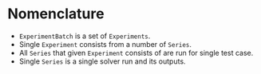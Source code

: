 # Nomenclature

* `ExperimentBatch` is a set of `Experiments`.
* Single `Experiment` consists from a number of `Series`. 
* All `Series` that given `Experiment` consists of are run for single test case.
* Single `Series` is a single solver run and its outputs.
